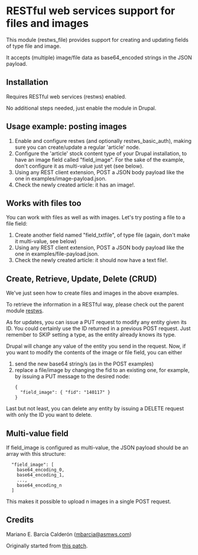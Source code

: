 RESTful web services support for files and images
=================================================
This module (restws_file) provides support for creating and updating fields of type file and
image.

It accepts (multiple) image/file data as base64_encoded strings in the
JSON payload.

Installation
------------
Requires RESTful web services (restws) enabled.

No additional steps needed, just enable the module in Drupal.

Usage example: posting images
-----------------------------
1. Enable and configure restws (and optionally restws_basic_auth), making sure
you can create/update a regular 'article' node.
2. Configure the 'article' stock content type of your Drupal installation, to
have an image field called "field_image". For the sake of the example, don't
configure it as multi-value just yet (see below).
3. Using any REST client extension, POST a JSON body payload like the one in
examples/image-payload.json.
4. Check the newly created article: it has an image!.

Works with files too
--------------------
You can work with files as well as with images. Let's try posting a file to a file field:
1. Create another field named "field_txtfile", of type file (again, don't make it multi-value, see below)
1. Using any REST client extension, POST a JSON body payload like the one in
examples/file-payload.json.
1. Check the newly created article: it should now have a text file!.

Create, Retrieve, Update, Delete (CRUD)
---------------------------------------
We've just seen how to create files and images in the above examples.

To retrieve the information in a RESTful way, please check out the parent module [restws](https://www.drupal.org/project/restws).

As for updates, you can issue a PUT request to modify any entity given its ID. You could certainly use the ID returned in a previous POST request. Just remember to SKIP setting a type, as the entity already knows its type.

Drupal will change any value of the entity you send in the request. Now, if you want to modify the contents of the image or file field, you can either
1. send the new base64 string/s (as in the POST examples)
2. replace a file/image by changing the fid to an existing one, for example, by issuing a PUT message to the desired node:
    ```
    {
      "field_image": { "fid": "140117" }
    }
    ```

Last but not least, you can delete any entity by issuing a DELETE request with only the ID you want to delete.

Multi-value field
-----------------
If field_image is configured as multi-value, the JSON payload should be an
array with this structure:

```
  "field_image": [
    base64_encoding_0,
    base64_encoding_1,
    ...,
    base64_encoding_n
  ]
```

This makes it possible to upload n images in a single POST request.

Credits
-------
Mariano E. Barcia Calderón (mbarcia@asmws.com)

Originally started from [this patch](https://www.drupal.org/node/2320083).
